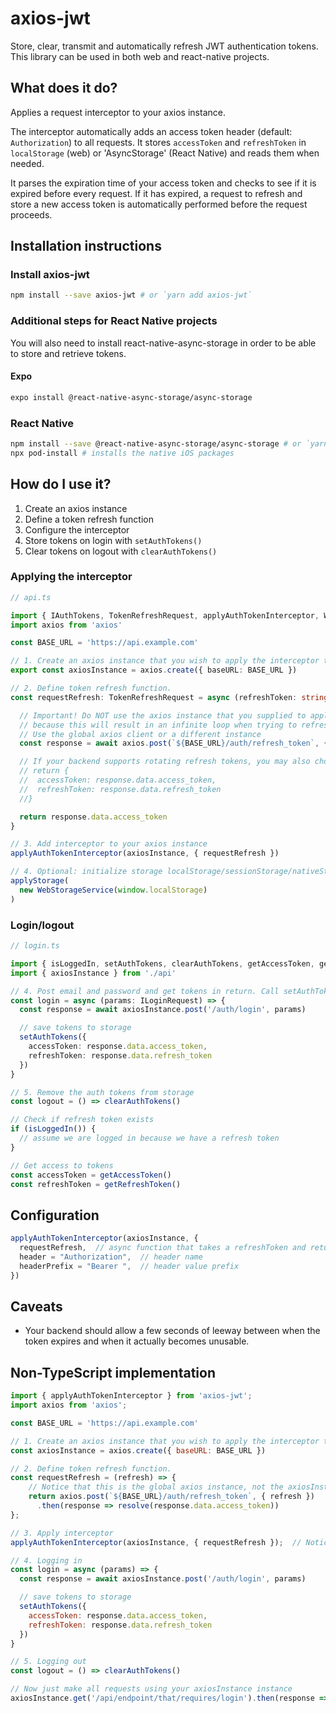 # axios-jwt

Store, clear, transmit and automatically refresh JWT authentication tokens. This library can be used in both web and react-native projects.

## What does it do?

Applies a request interceptor to your axios instance.

The interceptor automatically adds an access token header (default: `Authorization`) to all requests.
It stores `accessToken` and `refreshToken` in `localStorage` (web) or 'AsyncStorage' (React Native) and reads them when needed.

It parses the expiration time of your access token and checks to see if it is expired before every request. If it has expired, a request to
refresh and store a new access token is automatically performed before the request proceeds.

## Installation instructions

### Install axios-jwt

```bash
npm install --save axios-jwt # or `yarn add axios-jwt`
```

### Additional steps for React Native projects

You will also need to install react-native-async-storage in order to be able to store and retrieve tokens.

#### Expo

```bash
expo install @react-native-async-storage/async-storage
```

### React Native

```bash
npm install --save @react-native-async-storage/async-storage # or `yarn add @react-native-async-storage/async-storage`
npx pod-install # installs the native iOS packages
```

## How do I use it?

1. Create an axios instance
2. Define a token refresh function
3. Configure the interceptor
4. Store tokens on login with `setAuthTokens()`
5. Clear tokens on logout with `clearAuthTokens()`

### Applying the interceptor

```typescript
// api.ts

import { IAuthTokens, TokenRefreshRequest, applyAuthTokenInterceptor, WebStorageService, applyStorage } from 'axios-jwt'
import axios from 'axios'

const BASE_URL = 'https://api.example.com'

// 1. Create an axios instance that you wish to apply the interceptor to
export const axiosInstance = axios.create({ baseURL: BASE_URL })

// 2. Define token refresh function.
const requestRefresh: TokenRefreshRequest = async (refreshToken: string): Promise<IAuthTokens | string> => {

  // Important! Do NOT use the axios instance that you supplied to applyAuthTokenInterceptor (in our case 'axiosInstance')
  // because this will result in an infinite loop when trying to refresh the token.
  // Use the global axios client or a different instance
  const response = await axios.post(`${BASE_URL}/auth/refresh_token`, { token: refreshToken })

  // If your backend supports rotating refresh tokens, you may also choose to return an object containing both tokens:
  // return {
  //  accessToken: response.data.access_token,
  //  refreshToken: response.data.refresh_token
  //}

  return response.data.access_token
}

// 3. Add interceptor to your axios instance
applyAuthTokenInterceptor(axiosInstance, { requestRefresh })

// 4. Optional: initialize storage localStorage/sessionStorage/nativeStorage
applyStorage(
  new WebStorageService(window.localStorage)
)
```

### Login/logout

```typescript
// login.ts

import { isLoggedIn, setAuthTokens, clearAuthTokens, getAccessToken, getRefreshToken } from 'axios-jwt'
import { axiosInstance } from './api'

// 4. Post email and password and get tokens in return. Call setAuthTokens with the result.
const login = async (params: ILoginRequest) => {
  const response = await axiosInstance.post('/auth/login', params)

  // save tokens to storage
  setAuthTokens({
    accessToken: response.data.access_token,
    refreshToken: response.data.refresh_token
  })
}

// 5. Remove the auth tokens from storage
const logout = () => clearAuthTokens()

// Check if refresh token exists
if (isLoggedIn()) {
  // assume we are logged in because we have a refresh token
}

// Get access to tokens
const accessToken = getAccessToken()
const refreshToken = getRefreshToken()
```

## Configuration

```typescript
applyAuthTokenInterceptor(axiosInstance, {
  requestRefresh,  // async function that takes a refreshToken and returns a promise the resolves in a fresh accessToken
  header = "Authorization",  // header name
  headerPrefix = "Bearer ",  // header value prefix
})
```

## Caveats

- Your backend should allow a few seconds of leeway between when the token expires and when it actually becomes unusable.

## Non-TypeScript implementation

```javascript
import { applyAuthTokenInterceptor } from 'axios-jwt';
import axios from 'axios';

const BASE_URL = 'https://api.example.com'

// 1. Create an axios instance that you wish to apply the interceptor to
const axiosInstance = axios.create({ baseURL: BASE_URL })

// 2. Define token refresh function.
const requestRefresh = (refresh) => {
    // Notice that this is the global axios instance, not the axiosInstance!  <-- important
    return axios.post(`${BASE_URL}/auth/refresh_token`, { refresh })
      .then(response => resolve(response.data.access_token))
};

// 3. Apply interceptor
applyAuthTokenInterceptor(axiosInstance, { requestRefresh });  // Notice that this uses the axiosInstance instance.  <-- important

// 4. Logging in
const login = async (params) => {
  const response = await axiosInstance.post('/auth/login', params)

  // save tokens to storage
  setAuthTokens({
    accessToken: response.data.access_token,
    refreshToken: response.data.refresh_token
  })
}

// 5. Logging out
const logout = () => clearAuthTokens()

// Now just make all requests using your axiosInstance instance
axiosInstance.get('/api/endpoint/that/requires/login').then(response => { })

```
